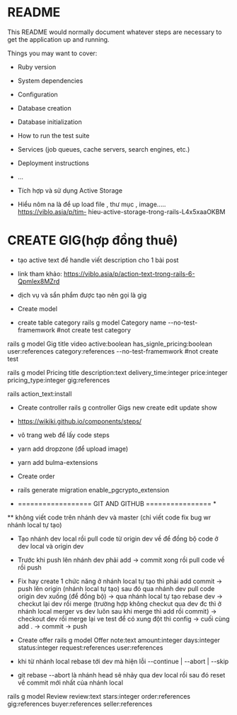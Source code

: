 # README

This README would normally document whatever steps are necessary to get the
application up and running.

Things you may want to cover:

* Ruby version

* System dependencies

* Configuration

* Database creation

* Database initialization

* How to run the test suite

* Services (job queues, cache servers, search engines, etc.)

* Deployment instructions

* ...
* Tích hợp và sử dụng Active Storage
* Hiểu nôm na là để up load file , thư mục , image.....
https://viblo.asia/p/tim-
hieu-active-storage-trong-rails-L4x5xaaOKBM

# CREATE GIG(hợp đồng thuê)
* tạo active text để handle viết description cho 1 bài post
* link tham khảo: https://viblo.asia/p/action-text-trong-rails-6-Qpmlex8MZrd
 
* dịch vụ và sẩn phẩm được tạo nên gọi là gig
* Create model

* create table category
rails g model Category name --no-test-framemwork #not create test category

rails g model Gig title video active:boolean has_signle_pricing:boolean user:references category:references --no-test-framemwork #not create test 

rails g model Pricing title description:text delivery_time:integer price:integer pricing_type:integer gig:references 

rails action_text:install

* Create controller
rails g controller Gigs new create edit update show 

* https://wikiki.github.io/components/steps/ 
* vô trang web để lấy code steps

* yarn add dropzone (để upload image)

* yarn add bulma-extensions

* Create order
* rails generate migration enable_pgcrypto_extension





* ================== GIT AND GITHUB ================ *

** không viết code trên nhánh dev và master (chỉ viết code fix bug wr nhánh local tự tạo)
* Tạo nhánh dev local rồi pull code từ origin dev về để đồng bộ code ở dev local và origin dev
* Trước khi push lên nhánh dev phải add -> commit xong rồi pull code về rồi push
* Fix hay create 1 chức năng ở nhánh local tự tạo thì phải add commit -> push lên origin (nhánh local tự tạo) sau đó qua nhánh dev pull code origin dev xuống (để đồng bộ) -> qua nhánh local tự tạo rebase dev -> checkut lại dev rồi merge (trường hợp không checkut qua dev đc thì ở nhánh local merger vs dev luôn sau khi merge thì add rồi commit) -> checkout dev rồi merge lại ve test để có xung đột thì config ->  cuối cùng add . -> commit  -> push


* Create offer
rails g model Offer note:text amount:integer days:integer status:integer request:references user:references




* khi từ nhánh local rebase tới dev mà hiện lỗi --continue | --abort | --skip
* git rebase --abort là nhánh head sẽ nhảy qua dev local rồi sau đó reset về commit mới nhất của nhánh local

rails g model Review review:text stars:integer order:references gig:references buyer:references seller:references